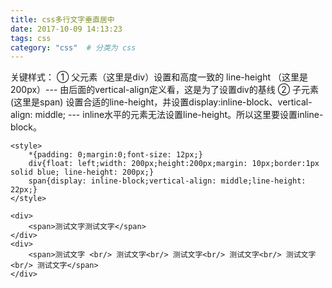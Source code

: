```yaml
---
title: css多行文字垂直居中
date: 2017-10-09 14:13:23
tags: css
category: "css"  # 分类为 css
---
```





关键样式：
① 父元素（这里是div）设置和高度一致的 line-height （这里是200px）--- 由后面的vertical-align定义看，这是为了设置div的基线
② 子元素 (这里是span) 设置合适的line-height，并设置display:inline-block、vertical-align: middle;  --- inline水平的元素无法设置line-height。所以这里要设置inline-block。


```
<style>  
    *{padding: 0;margin:0;font-size: 12px;}  
    div{float: left;width: 200px;height:200px;margin: 10px;border:1px solid blue; line-height: 200px;}  
    span{display: inline-block;vertical-align: middle;line-height: 22px;}  
</style>  
  
<div>  
    <span>测试文字测试文字</span>  
</div>  
<div>  
    <span>测试文字 <br/> 测试文字<br/> 测试文字<br/> 测试文字<br/> 测试文字<br/> 测试文字</span>  
</div>  
```









